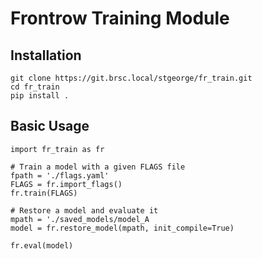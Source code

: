 # Frontrow Training Module

## Installation
```{bash}
git clone https://git.brsc.local/stgeorge/fr_train.git
cd fr_train
pip install .
```

## Basic Usage
```{python}
import fr_train as fr

# Train a model with a given FLAGS file
fpath = './flags.yaml'
FLAGS = fr.import_flags()
fr.train(FLAGS)

# Restore a model and evaluate it
mpath = './saved_models/model_A
model = fr.restore_model(mpath, init_compile=True)

fr.eval(model)
```